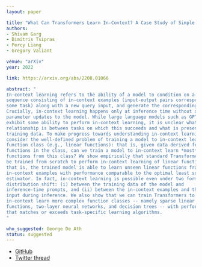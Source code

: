 ```yaml
---
layout: paper

title: "What Can Transformers Learn In-Context? A Case Study of Simple Function Classes"
authors:
- Shivam Garg
- Dimitris Tsipras
- Percy Liang
- Gregory Valiant

venue: "arXiv"
year: 2022

link: https://arxiv.org/abs/2208.01066

abstract: "
In-context learning refers to the ability of a model to condition on a prompt
sequence consisting of in-context examples (input-output pairs corresponding to
some task) along with a new query input, and generate the corresponding output.
Crucially, in-context learning happens only at inference time without any
parameter updates to the model. While large language models such as GPT-3
exhibit some ability to perform in-context learning, it is unclear what the
relationship is between tasks on which this succeeds and what is present in the
training data. To make progress towards understanding in-context learning, we
consider the well-defined problem of training a model to in-context learn a
function class (e.g., linear functions): that is, given data derived from some
functions in the class, can we train a model to in-context learn *most*
functions from this class? We show empirically that standard Transformers can
be trained from scratch to perform in-context learning of linear functions --
that is, the trained model is able to learn unseen linear functions from
in-context examples with performance comparable to the optimal least squares
estimator. In fact, in-context learning is possible even under two forms of
distribution shift: (i) between the training data of the model and
inference-time prompts, and (ii) between the in-context examples and the query
input during inference. We also show that we can train Transformers to
in-context learn more complex function classes -- namely sparse linear
functions, two-layer neural networks, and decision trees -- with performance
that matches or exceeds task-specific learning algorithms.
"

who_suggested: George De Ath
status: suggested
---
```

- [GitHub](https://github.com/dtsip/in-context-learning)
- [Twitter thread](https://twitter.com/tsiprasd/status/1555302289824366592)
